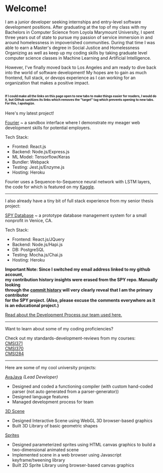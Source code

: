 # Welcome!

I am a junior developer seeking internships and entry-level software development positions. After graduating at the top of my class with my Bachelors in Computer Science from Loyola Marymount University, I spent three years out of state to pursue my passion of service immersion in and around homelessness in impoverished communities. During that time I was able to earn a Master's degree in Social Justice and Homelessness Organizing as well as keep up my coding skills by taking graduate level computer science classes in Machine Learning and Artificial Intelligence.

However, I've finally moved back to Los Angeles and am ready to dive back into the world of software development! My hopes are to gain as much frontend, full stack, or devops experience as I can working for an organization that makes a positive impact.

<sup><sub><sup><sub>If I could make all the links on this page open to new tabs to make things easier for readers, I would do it, but Github sanitizes its links which removes the "target" tag which prevents opening to new tabs. For this, I apologize.</sub></sup></sub></sup>
---

Here's my latest project!

[Fourier](https://github.com/cf7/Fourier) ~ a sandbox interface where I demonstrate my meager web development skills for potential employers.

Tech Stack: 
- Fronted: React.js
- Backend: Node.js/Express.js
- ML Model: Tensorflow/Keras
- Bundler: Webpack
- Testing: Jest.js/Enzyme.js
- Hosting: Heroku

Fourier uses a Sequence-to-Sequence neural network with LSTM layers, the code for which is featured on my [Kaggle](https://kaggle.com/cf1111/fourier4).

---

I also already have a tiny bit of full stack experience from my senior thesis project:

[SPY Database](https://github.com/cf7/SPY)
~ a prototype database management system for a small nonprofit in Venice, CA.

Tech Stack: 
- Frontend: React.js/JQuery
- Backend: Node.js/Hapi.js
- DB: PostgreSQL
- Testing: Mocha.js/Chai.js
- Hosting: Heroku

__Important Note: Since I switched my email address linked to my github account,\
my contribution history insights were erased from the SPY repo. Manually looking\
through the [commit history](https://github.com/cf7/SPY/commits/master) will very clearly reveal that I am the primary contributor\
for the SPY project.
(Also, please excuse the comments everywhere as it is an educational project.)__

[Read about the Development Process our team used here.](https://github.com/cf7/cf7/blob/main/docs/spy_dev_process.md)

---

Want to learn about some of my coding proficiencies?

Check out my standards-development-reviews from my courses:\
[CMSI371](https://github.com/cf7/cmsi371/blob/master/sdr-371.pdf)\
[CMSI370](https://github.com/cf7/cmsi370/blob/master/sdr-370.pdf)\
[CMSI284](https://github.com/cf7/cmsi284/blob/master/sdr-284.pdf)

---

Here are some of my cool university projects:

[AvaJava](https://github.com/cf7/AvaJava) *(Lead Developer)*
- Designed and coded a functioning compiler (with custom hand-coded parser (not auto generated from a parser-generator))
- Designed language features
- Managed development process for team

[3D Scene](https://github.com/cf7/cmsi371/tree/master/pipeline)
- Designed Interactive Scene using WebGL 3D browser-based graphics
- Built 3D Library of basic geometric shapes

[Sprites](https://github.com/cf7/cmsi371/tree/master/sprites)
- Designed parameterized sprites using HTML canvas graphics to build a two-dimensional animated scene
- Implemented scene in a web browser using Javascript keyframe/tweening library
- Built 2D Sprite Library using browser-based canvas graphics
